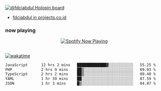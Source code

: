 [![@fdciabdul Holopin board](https://holopin.io/api/user/board?user=fdciabdul)](https://holopin.io/@fdciabdul)

- [fdciabdul in projects.co.id](https://projects.co.id/public/browse_users/view/496e26/fdciabdul)

### now playing 

<p align="center">
  <a href="https://open.spotify.com/user/31ljmyymhthokwewwcd6dsdmvprm" target="_blank"><img src="https://novatorem-psi-rosy.vercel.app/api/spotify" alt="Spotify Now Playing"/></a>
</p>

##

[![wakatime](https://wakatime.com/badge/user/87646243-158a-4241-a3cb-668e1fa2dbb8.svg)](https://wakatime.com/@87646243-158a-4241-a3cb-668e1fa2dbb8)
<!--START_SECTION:waka-->

```txt
JavaScript      12 hrs 2 mins   █████████████▓░░░░░░░░░░░   55.25 %
PHP             2 hrs 9 mins    ██▒░░░░░░░░░░░░░░░░░░░░░░   09.93 %
TypeScript      2 hrs 2 mins    ██▒░░░░░░░░░░░░░░░░░░░░░░   09.40 %
YAML            1 hr 39 mins    ██░░░░░░░░░░░░░░░░░░░░░░░   07.59 %
JSON            1 hr 3 mins     █▒░░░░░░░░░░░░░░░░░░░░░░░   04.87 %
```

<!--END_SECTION:waka-->
